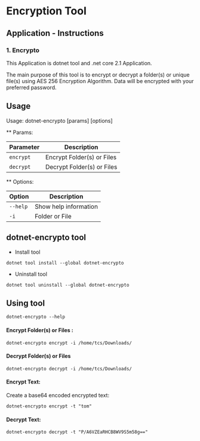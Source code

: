 # Encryption Tool

## Application - Instructions

### 1. Encrypto

This Application is dotnet tool and .net core 2.1 Application.

The main purpose of this tool is to encrypt or decrypt a folder(s) or unique file(s) using AES 256 Encryption Algorithm.
Data will be encrypted with your preferred password.

## Usage

Usage: dotnet-encrypto [params] [options]

** Params:

| Parameter | Description |
|------|-------------|
| `encrypt` | Encrypt Folder(s) or Files |
| `decrypt` | Decrypt Folder(s) or Files |

** Options:

| Option | Description |
|------|-------------|
| `--help` | Show help information |
| `-i` | Folder or File |

## dotnet-encrypto tool

* Install tool

`dotnet tool install --global dotnet-encrypto`

* Uninstall tool

`dotnet tool uninstall --global dotnet-encrypto`

## Using tool

`dotnet-encrypto --help`

#### Encrypt Folder(s) or Files :

`dotnet-encrypto encrypt -i /home/tcs/Downloads/`

#### Decrypt Folder(s) or Files

`dotnet-encrypto decrypt -i /home/tcs/Downloads/`

#### Encrypt Text:

Create a base64 encoded encrypted text:

`dotnet-encrypto encrypt -t "tom"`

#### Decrypt Text:

`dotnet-encrypto decrypt -t "P/A6VZEaRHCB8WV9S5m58g=="`

